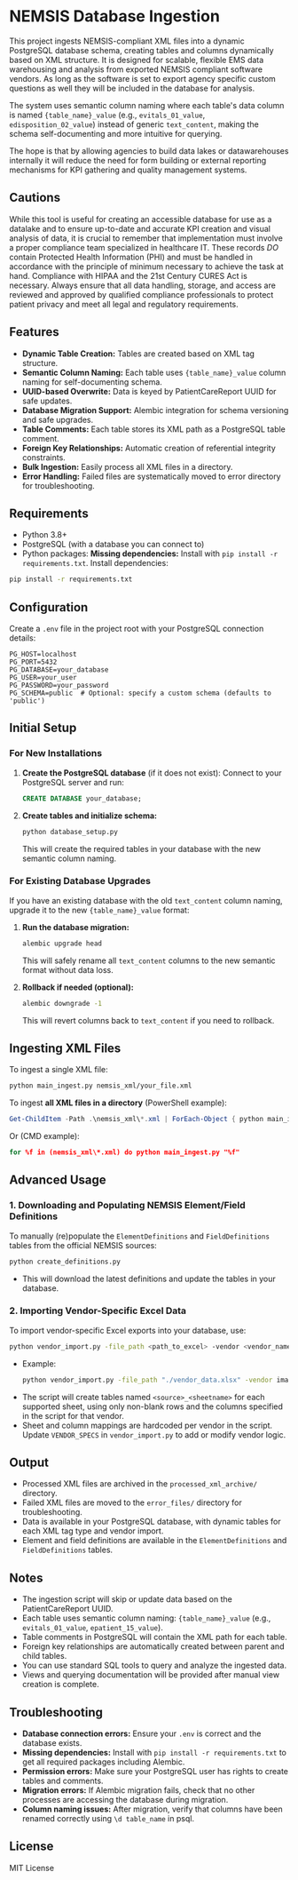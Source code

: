 # NEMSIS Database Ingestion

This project ingests NEMSIS-compliant XML files into a dynamic PostgreSQL database schema, creating tables and columns dynamically based on XML structure. It is designed for scalable, flexible EMS data warehousing and analysis from exported NEMSIS compliant software vendors. As long as the software is set to export agency specific custom questions as well they will be included in the database for analysis.

The system uses semantic column naming where each table's data column is named `{table_name}_value` (e.g., `evitals_01_value`, `edisposition_02_value`) instead of generic `text_content`, making the schema self-documenting and more intuitive for querying.

The hope is that by allowing agencies to build data lakes or datawarehouses internally it will reduce the need for form building or external reporting mechanisms for KPI gathering and quality management systems.


## Cautions

While this tool is useful for creating an accessible database for use as a datalake and to ensure up-to-date and accurate KPI creation and visual analysis of data, it is crucial to remember that implementation must involve a proper compliance team specialized in healthcare IT. These records *DO* contain Protected Health Information (PHI) and must be handled in accordance with the principle of minimum necessary to achieve the task at hand. Compliance with HIPAA and the 21st Century CURES Act is necessary. Always ensure that all data handling, storage, and access are reviewed and approved by qualified compliance professionals to protect patient privacy and meet all legal and regulatory requirements.

## Features
- **Dynamic Table Creation:** Tables are created based on XML tag structure.
- **Semantic Column Naming:** Each table uses `{table_name}_value` column naming for self-documenting schema.
- **UUID-based Overwrite:** Data is keyed by PatientCareReport UUID for safe updates.
- **Database Migration Support:** Alembic integration for schema versioning and safe upgrades.
- **Table Comments:** Each table stores its XML path as a PostgreSQL table comment.
- **Foreign Key Relationships:** Automatic creation of referential integrity constraints.
- **Bulk Ingestion:** Easily process all XML files in a directory.
- **Error Handling:** Failed files are systematically moved to error directory for troubleshooting.

## Requirements
- Python 3.8+
- PostgreSQL (with a database you can connect to)
- Python packages:
**Missing dependencies:** Install with `pip install -r requirements.txt`.
Install dependencies:
```bash
pip install -r requirements.txt
```

## Configuration
Create a `.env` file in the project root with your PostgreSQL connection details:

```
PG_HOST=localhost
PG_PORT=5432
PG_DATABASE=your_database
PG_USER=your_user
PG_PASSWORD=your_password
PG_SCHEMA=public  # Optional: specify a custom schema (defaults to 'public')
```

## Initial Setup

### For New Installations
1. **Create the PostgreSQL database** (if it does not exist):
   Connect to your PostgreSQL server and run:
   ```sql
   CREATE DATABASE your_database;
   ```
2. **Create tables and initialize schema:**
   ```bash
   python database_setup.py
   ```
   This will create the required tables in your database with the new semantic column naming.

### For Existing Database Upgrades
If you have an existing database with the old `text_content` column naming, upgrade it to the new `{table_name}_value` format:

1. **Run the database migration:**
   ```bash
   alembic upgrade head
   ```
   This will safely rename all `text_content` columns to the new semantic format without data loss.

2. **Rollback if needed (optional):**
   ```bash
   alembic downgrade -1
   ```
   This will revert columns back to `text_content` if you need to rollback.

## Ingesting XML Files
To ingest a single XML file:
```bash
python main_ingest.py nemsis_xml/your_file.xml
```

To ingest **all XML files in a directory** (PowerShell example):
```powershell
Get-ChildItem -Path .\nemsis_xml\*.xml | ForEach-Object { python main_ingest.py $_.FullName }
```

Or (CMD example):
```cmd
for %f in (nemsis_xml\*.xml) do python main_ingest.py "%f"
```

## Advanced Usage

### 1. Downloading and Populating NEMSIS Element/Field Definitions

To manually (re)populate the `ElementDefinitions` and `FieldDefinitions` tables from the official NEMSIS sources:

```bash
python create_definitions.py
```
- This will download the latest definitions and update the tables in your database.

### 2. Importing Vendor-Specific Excel Data

To import vendor-specific Excel exports into your database, use:

```bash
python vendor_import.py -file_path <path_to_excel> -vendor <vendor_name> -source <source_name>
```
- Example:
  ```bash
  python vendor_import.py -file_path "./vendor_data.xlsx" -vendor imagetrend -source new_hampshire
  ```
- The script will create tables named `<source>_<sheetname>` for each supported sheet, using only non-blank rows and the columns specified in the script for that vendor.
- Sheet and column mappings are hardcoded per vendor in the script. Update `VENDOR_SPECS` in `vendor_import.py` to add or modify vendor logic.

## Output
- Processed XML files are archived in the `processed_xml_archive/` directory.
- Failed XML files are moved to the `error_files/` directory for troubleshooting.
- Data is available in your PostgreSQL database, with dynamic tables for each XML tag type and vendor import.
- Element and field definitions are available in the `ElementDefinitions` and `FieldDefinitions` tables.

## Notes
- The ingestion script will skip or update data based on the PatientCareReport UUID.
- Each table uses semantic column naming: `{table_name}_value` (e.g., `evitals_01_value`, `epatient_15_value`).
- Table comments in PostgreSQL will contain the XML path for each table.
- Foreign key relationships are automatically created between parent and child tables.
- You can use standard SQL tools to query and analyze the ingested data.
- Views and querying documentation will be provided after manual view creation is complete.

## Troubleshooting
- **Database connection errors:** Ensure your `.env` is correct and the database exists.
- **Missing dependencies:** Install with `pip install -r requirements.txt` to get all required packages including Alembic.
- **Permission errors:** Make sure your PostgreSQL user has rights to create tables and comments.
- **Migration errors:** If Alembic migration fails, check that no other processes are accessing the database during migration.
- **Column naming issues:** After migration, verify that columns have been renamed correctly using `\d table_name` in psql.

## License
MIT License


